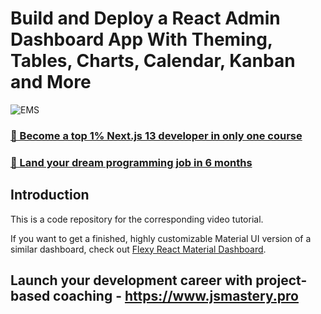 # Build and Deploy a React Admin Dashboard App With Theming, Tables, Charts, Calendar, Kanban and More

![EMS](https://i.ibb.co/W6g39w3/image.png)

### [🌟 Become a top 1% Next.js 13 developer in only one course](https://jsmastery.pro/next13)

### [🚀 Land your dream programming job in 6 months](https://jsmastery.pro/masterclass)

## Introduction

This is a code repository for the corresponding video tutorial.

If you want to get a finished, highly customizable Material UI version of a similar dashboard, check out [Flexy React Material Dashboard](https://www.wrappixel.com/templates/flexy-react-material-dashboard-admin/?ref=257&campaign=Flexy).

## Launch your development career with project-based coaching - https://www.jsmastery.pro

<!-- connect -->
<!-- donr -->

